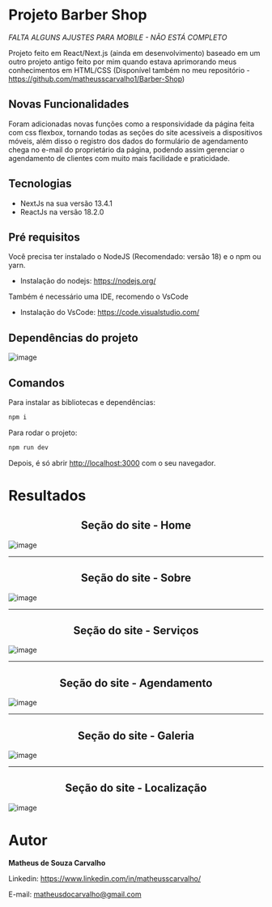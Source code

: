 # Projeto Barber Shop

_FALTA ALGUNS AJUSTES PARA MOBILE - NÃO ESTÁ COMPLETO_

Projeto feito em React/Next.js (ainda em desenvolvimento) baseado em um outro projeto antigo feito por mim quando estava aprimorando meus conhecimentos em HTML/CSS (Disponível também no meu repositório - https://github.com/matheusscarvalho1/Barber-Shop)

## Novas Funcionalidades

Foram adicionadas novas funções como a responsividade da página feita com css flexbox, tornando todas as seções do site acessiveis a dispositivos móveis, além disso o registro dos dados do formulário de agendamento chega no e-mail do proprietário da página, podendo assim gerenciar o agendamento de clientes com muito mais facilidade e praticidade.

## Tecnologias

- NextJs na sua versão 13.4.1
- ReactJs na versão 18.2.0

## Pré requisitos

Você precisa ter instalado o NodeJS (Recomendado: versão 18) e o npm ou yarn.

- Instalação do nodejs: https://nodejs.org/

Também é necessário uma IDE, recomendo o VsCode

- Instalação do VsCode: https://code.visualstudio.com/

## Dependências do projeto

![image](https://github.com/matheusscarvalho1/responsive-barber-shop-react.js-next.js/assets/73304785/baf5644f-8273-4c82-948e-9a402d044171)

## Comandos

Para instalar as bibliotecas e dependências:

```bash
npm i
```

Para rodar o projeto:

```bash
npm run dev
```

Depois, é só abrir [http://localhost:3000](http://localhost:3000) com o seu navegador.

# Resultados

<b><h2 align="center">Seção do site - Home</h2></b>

![image](https://user-images.githubusercontent.com/73304785/224451177-0db26b92-2bf1-4cf7-ae92-00d922f4abfc.png)

<hr>
<b><h2 align="center">Seção do site - Sobre</h2></b>

![image](https://user-images.githubusercontent.com/73304785/224450776-6f5b8855-9881-4381-9bdb-9b0c949ff391.png)

<hr>
<b><h2 align="center">Seção do site - Serviços</h2></b>

![image](https://user-images.githubusercontent.com/73304785/224450820-87872bfa-7785-4ea2-881b-02719f640a02.png)

<hr>
<b><h2 align="center">Seção do site - Agendamento</h2></b>

![image](https://user-images.githubusercontent.com/73304785/224450864-cbaef472-24d7-4106-94e6-92519ebb9771.png)

<hr>
<b><h2 align="center">Seção do site - Galeria</h2></b>

![image](https://user-images.githubusercontent.com/73304785/224450927-916b7b26-8133-43a8-b10e-89728e8137a4.png)

<hr>
<b><h2 align="center">Seção do site - Localização</h2></b>

![image](https://user-images.githubusercontent.com/73304785/224451042-6a677b87-961c-46c5-ab87-e172932cbf6e.png)

# Autor

<b>Matheus de Souza Carvalho</b>

Linkedin:
https://www.linkedin.com/in/matheusscarvalho/

E-mail:
matheusdocarvalho@gmail.com
